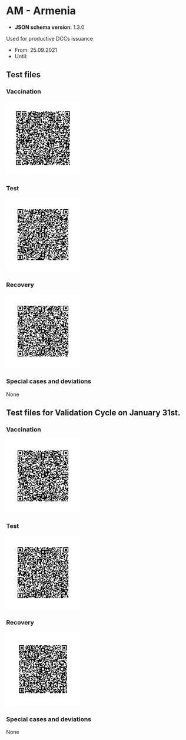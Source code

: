# AM - Armenia

* **JSON schema version**: 1.3.0

Used for productive DCCs issuance
* From: 25.09.2021
* Until:

## Test files

### Vaccination

![VAC](VAC.png)

### Test

![TEST](TEST.png)

### Recovery

![REC](REC.png)

### Special cases and deviations
None

## Test files for Validation Cycle on January 31st.

### Vaccination

![VAC2](VAC_2.png)

### Test

![TEST2](TEST_2.png)

### Recovery

![REC2](REC_2.png)

### Special cases and deviations
None
